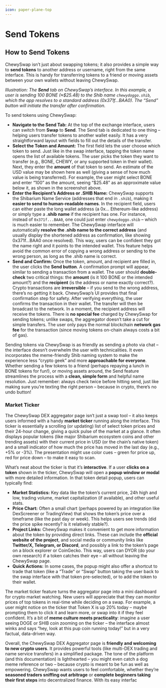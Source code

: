 ```yaml
---
icon: paper-plane-top
---
```


# Send Tokens

## How to Send Tokens

ChewySwap isn’t just about swapping tokens; it also provides a simple way to **send tokens** to another address or username, right from the same interface. This is handy for transferring tokens to a friend or moving assets between your own wallets without leaving ChewySwap.

&#x20;_Illustration: The **Send** tab on ChewySwap’s interface. In this example, a user is sending 100 BONE (≈$25.48) to the Shib name `chewydoggo.shib`, which the app resolves to a standard address (0x371f...BAA0). The “Send” button will initiate the transfer after confirmation._

To send tokens using ChewySwap:

* **Navigate to the Send Tab:** At the top of the exchange interface, users can switch from **Swap** to **Send**. The Send tab is dedicated to one thing – helping users transfer tokens to another wallet easily. It has a very straightforward layout with fields to fill out the details of the transfer.
* **Select the Token and Amount:** The first field lets the user choose which token to send. Just like in the swap interface, tapping the token name opens the list of available tokens. The user picks the token they want to transfer (e.g., BONE, CHEWY, or any supported token in their wallet). Next, they enter the **amount** of that token to send. An estimate of the USD value may be shown here as well (giving a sense of how much value is being transferred). For example, the user might select BONE and enter “100” as the amount, seeing “$25.48” as an approximate value below it, as shown in the screenshot above.
* **Enter the Recipient’s Address or .SHIB Name:** ChewySwap supports the Shibarium Name Service (addresses that end in `.shib`), making it **easier to send to human-readable names**. In the recipient field, users can either paste the long wallet address (a 0x... Ethereum-like address) or simply type a **.shib name** if the recipient has one. For instance, instead of `0x371f...BAA0`, one could just enter `chewydoggo.shib` – which is much easier to remember. The ChewySwap interface will automatically **resolve the .shib name to the correct address** (and usually display the shortened address as confirmation, like showing 0x371f...BAA0 once resolved). This way, users can be confident they got the name right and it points to the intended wallet. This feature helps avoid the common error of copying a wrong address or sending to the wrong person, as long as the .shib name is correct.
* **Send and Confirm:** Once the token, amount, and recipient are filled in, the user clicks the **Send button**. A confirmation prompt will appear, similar to sending a transaction from a wallet. The user should **double-check** two critical things: the **amount** (is it 100 BONE or the intended amount?) and the **recipient** (is the address or name exactly correct?). Crypto transactions are **irreversible** – if you send to the wrong address, there’s no getting it back. ChewySwap’s UI provides that final confirmation step for safety. After verifying everything, the user confirms the transaction in their wallet. The transfer will then be broadcast to the network. In a moment, the recipient address will receive the tokens. There is **no special fee** charged by ChewySwap for sending tokens; unlike swaps, the aggregator doesn’t take a cut for simple transfers. The user only pays the normal blockchain **network gas fee** for the transaction (since moving tokens on-chain always costs a bit of gas).

Sending tokens via ChewySwap is as friendly as sending a photo via chat – the interface doesn’t overwhelm the user with technicalities. It even incorporates the meme-friendly Shib naming system to make the experience less “crypto geek” and more **approachable for everyone**. Whether sending a few tokens to a friend (perhaps repaying a lunch in BONE tokens for fun!), or moving assets around, the Send feature streamlines the process with a **clean, simple form** and helpful name resolution. Just remember: always check twice before hitting send, just like making sure you’re texting the right person – because in crypto, there’s no undo button!

### Market Ticker

The ChewySwap DEX aggregator page isn’t just a swap tool – it also keeps users informed with a handy **market ticker** running along the interface. This ticker is essentially a scrolling (or updating) list of select token prices and their 24-hour change, giving a quick pulse of the market at a glance. It often displays popular tokens (like major Shibarium ecosystem coins and other trending assets) with their current price in USD (or the chain’s native token) and a small indicator of how much the price has moved in the last day (e.g., +5% or -3%). The presentation might use color cues – green for price up, red for price down – to make it easy to scan.

What’s neat about the ticker is that it’s **interactive**. If a user **clicks on a token** shown in the ticker, ChewySwap will open a **popup window or modal** with more detailed information. In that token detail popup, users can typically find:

* **Market Statistics:** Key data like the token’s current price, 24h high and low, trading volume, market capitalization (if available), and other useful stats.
* **Price Chart:** Often a small chart (perhaps powered by an integration like DexScreener or TradingView) that shows the token’s price over a timeframe (like the past day or week). This helps users see trends (did the price spike recently? is it relatively stable?).
* **Project Links:** ChewySwap makes it convenient to get more information about the token by providing direct links. These can include the **official website of the project**, and social media or community links like **Twitter/X, Telegram, or Discord**, and possibly a link to the token’s page on a block explorer or CoinGecko. This way, users can DYOR (do your own research) if a token catches their eye – all without leaving the ChewySwap page.
* **Quick Actions:** In some cases, the popup might also offer a shortcut to trade that token (like a “Trade” or “Swap” button taking the user back to the swap interface with that token pre-selected), or to add the token to their wallet.

The market ticker feature turns the aggregator page into a mini dashboard for crypto market watching. New users will appreciate that they can monitor prices of top tokens in real-time while deciding on a swap. For example, a user might notice on the ticker that Token X is up 20% today – maybe prompting them to click it and learn more, or swap into it if they feel confident. It’s a bit of **meme culture meets practicality**: imagine a user seeing DOGE or SHIB coin zooming on the ticker – the interface almost winks and says “hey, look at this pup coin running today!” but in a very factual, data-driven way.

Overall, the ChewySwap DEX Aggregator page is **friendly and welcoming to new crypto users**. It provides powerful tools (like multi-DEX trading and name service transfers) in a simplified package. The tone of the platform (and this documentation) is lighthearted – you might even catch a dog meme reference or two – because crypto is meant to be fun as well as empowering. ChewySwap wants users to feel comfortable, whether they’re **seasoned traders sniffing out arbitrage** or **complete beginners taking their first steps** into decentralized finance. With its easy interfac
